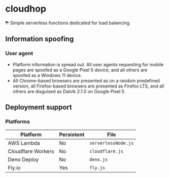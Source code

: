# cloudhop
⛈ Simple serverless functions dedicated for load balancing.

## Information spoofing
### User agent
* Platform information is spread out. All user agents requesting for mobile pages are spoofed as a Google Pixel 5 device, and all others are spoofed as a Windows 11 device.
* All Chrome-based browsers are presented as on a random predefined version, all Firefox-based browsers are presented as Firefox LTS, and all others are disguised as Dalvik 2.1.0 on Google Pixel 5.

## Deployment support
### Platforms
| Platform | Persistent | File |
| -------- | ---------- | ---- |
| AWS Lambda | No | `serverlessNode.js` |
| Cloudflare Workers | No | `cloudflare.js` |
| Deno Deploy | No | `deno.js` |
| Fly.io | Yes | `fly.js` |